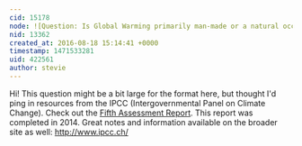```yaml
---
cid: 15178
node: ![Question: Is Global Warming primarily man-made or a natural occurring phenomena?](../notes/dhaffnersr/08-18-2016/question-is-global-warming-primarily-man-made-or-a-natural-occurring-phenomena)
nid: 13362
created_at: 2016-08-18 15:14:41 +0000
timestamp: 1471533281
uid: 422561
author: stevie
---
```


Hi! This question might be a bit large for the format here, but thought I'd ping in resources from the IPCC (Intergovernmental Panel on Climate Change). Check out the [Fifth Assessment Report](http://www.ipcc.ch/report/ar5/). This report was completed in 2014. Great notes and information available on the broader site as well: http://www.ipcc.ch/